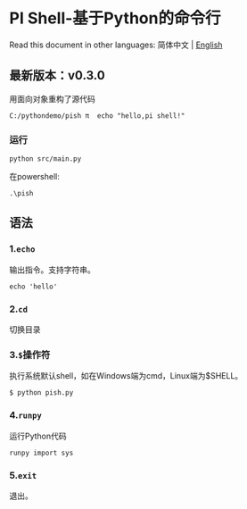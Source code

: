 # PI Shell-基于Python的命令行
  
Read this document in other languages:   简体中文 | [English](/README-en.md)
  
## 最新版本：v0.3.0
  用面向对象重构了源代码

```shell
C:/pythondemo/pish π  echo "hello,pi shell!"
```

### 运行
```shell
python src/main.py
```
在powershell:
```poweershell
.\pish
```
  
## 语法
### 1.`echo`
输出指令。支持字符串。
```shell
echo 'hello'
```
### 2.`cd`
切换目录

### 3.`$`操作符
执行系统默认shell，如在Windows端为cmd，Linux端为$SHELL。
```shell
$ python pish.py
```
### 4.`runpy`
运行Python代码
```
runpy import sys
```
### 5.`exit`
退出。


   	




